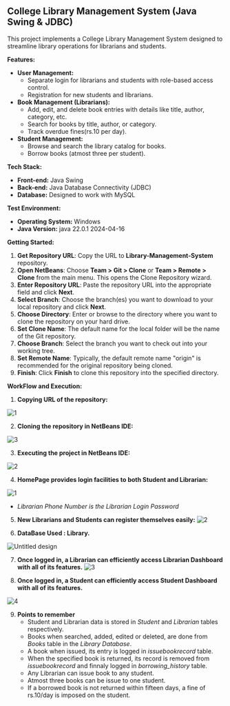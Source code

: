 ## College Library Management System (Java Swing & JDBC)

This project implements a College Library Management System designed to streamline library operations for librarians and students.

**Features:**

* **User Management:**
    * Separate login for librarians and students with role-based access control.
    * Registration for new students and librarians.
* **Book Management (Librarians):**
    * Add, edit, and delete book entries with details like title, author, category, etc.
    * Search for books by title, author, or category.
    * Track overdue fines(rs.10 per day).
* **Student Management:**
    * Browse and search the library catalog for books.
    * Borrow books (atmost three per student).

**Tech Stack:**

* **Front-end:** Java Swing
* **Back-end:** Java Database Connectivity (JDBC)
* **Database:** Designed to work with MySQL

**Test Environment:**
* **Operating System:** Windows
* **Java Version:** java 22.0.1 2024-04-16

**Getting Started:**

1. **Get Repository URL**:
   Copy the URL to **Library-Management-System** repository.
2. **Open NetBeans**:
   Choose **Team > Git > Clone** or **Team > Remote > Clone** from the main menu. This opens the Clone Repository wizard.
3. **Enter Repository URL**:
   Paste the repository URL into the appropriate field and click **Next**.
4. **Select Branch**:
   Choose the branch(es) you want to download to your local repository and click **Next**.
5. **Choose Directory**:
   Enter or browse to the directory where you want to clone the repository on your hard drive.
6. **Set Clone Name**:
   The default name for the local folder will be the name of the Git repository.
7. **Choose Branch**:
   Select the branch you want to check out into your working tree.
8. **Set Remote Name**:
   Typically, the default remote name "origin" is recommended for the original repository being cloned.
9. **Finish**:
   Click **Finish** to clone this repository into the specified directory.

**WorkFlow and Execution:**

1. **Copying URL of the repository:**

![1](https://github.com/user-attachments/assets/9d7c2d3f-9bb9-44bb-a253-a4550b8f5c31)

2. **Cloning the repository in NetBeans IDE:**

![3](https://github.com/user-attachments/assets/246b3f01-cbbc-4331-aa4d-823b07bbd8f0)

3. **Executing the project in NetBeans IDE:**

![2](https://github.com/user-attachments/assets/5dcd3b7c-4f12-46a0-b00e-22c20fbd9337)

4. **HomePage provides login facilities to both Student and Librarian:**

![1](https://github.com/user-attachments/assets/8cb13436-24a6-4204-8015-7ffe38edd83d)
* *Librarian Phone Number is the Librarian Login Password*

5. **New Librarians and Students can register themselves easily:**
![2](https://github.com/user-attachments/assets/ba118309-04d2-4ae3-b72f-a439825d14c1)

6. **DataBase Used : Library.**

![Untitled design](https://github.com/user-attachments/assets/ed62f1f0-3b25-472f-bde5-093a7a0d3301)

7. **Once logged in, a Librarian can efficiently access Librarian Dashboard with all of its features.**
![3](https://github.com/user-attachments/assets/3aa758c6-c3c5-4b96-9c37-688f3cc8de22)

8. **Once logged in, a Student can efficiently access Student Dashboard with all of its features.**

![4](https://github.com/user-attachments/assets/a8a170a9-5e63-4000-a538-0e5d86fa23ea)

9. **Points to remember**
   * Student and Librarian data is stored in *Student* and *Librarian* tables respectively.
   * Books when searched, added, edited or deleted, are done from *Books* table in the *Library Database*.
   * A book when issued, its entry is logged in *issuebookrecord* table.
   * When the specified book is returned, its record is removed from *issuebookrecord* and finnaly logged in *borrowing_history* table.
   * Any Librarian can issue book to any student.
   * Atmost three books can be issue to one student.
   * If a borrowed book is not returned within fifteen days, a fine of rs.10/day is imposed on the student.
